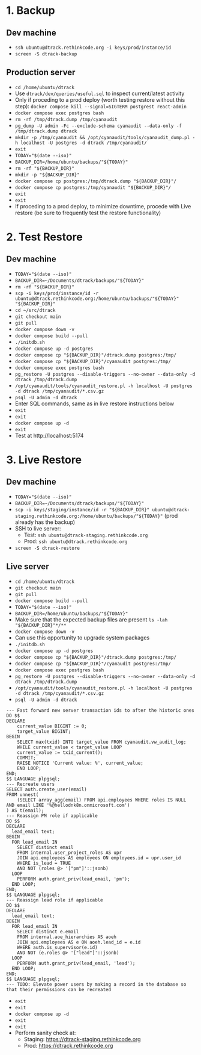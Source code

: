 # 1. Backup
## Dev machine
- `ssh ubuntu@dtrack.rethinkcode.org -i keys/prod/instance/id`
- `screen -S dtrack-backup`
## Production server
- `cd /home/ubuntu/dtrack`
- Use `dtrack/dev/queries/useful.sql` to inspect current/latest activity
- Only if proceding to a prod deploy (worth testing restore without this step): `docker compose kill --signal=SIGTERM postgrest react-admin`
- `docker compose exec postgres bash`
- `rm -rf /tmp/dtrack.dump /tmp/cyanaudit`
- `pg_dump -U admin -Fc --exclude-schema cyanaudit --data-only -f /tmp/dtrack.dump dtrack`
- `mkdir -p /tmp/cyanaudit && /opt/cyanaudit/tools/cyanaudit_dump.pl -h localhost -U postgres -d dtrack /tmp/cyanaudit/`
- `exit`
- `TODAY="$(date --iso)"`
- `BACKUP_DIR=/home/ubuntu/backups/"${TODAY}"`
- `rm -rf "${BACKUP_DIR}"`
- `mkdir -p "${BACKUP_DIR}"`
- `docker compose cp postgres:/tmp/dtrack.dump "${BACKUP_DIR}"/`
- `docker compose cp postgres:/tmp/cyanaudit "${BACKUP_DIR}"/`
- `exit`
- `exit`
- If proceding to a prod deploy, to minimize downtime, procede with Live restore
  (be sure to frequently test the restore functionality)

# 2. Test Restore
## Dev machine
- `TODAY="$(date --iso)"`
- `BACKUP_DIR=~/Documents/dtrack/backups/"${TODAY}"`
- `rm -rf "${BACKUP_DIR}"`
- `scp -i keys/prod/instance/id -r ubuntu@dtrack.rethinkcode.org:/home/ubuntu/backups/"${TODAY}" "${BACKUP_DIR}"`
- `cd ~/src/dtrack`
- `git checkout main`
- `git pull`
- `docker compose down -v`
- `docker compose build --pull`
- `./initdb.sh`
- `docker compose up -d postgres`
- `docker compose cp "${BACKUP_DIR}"/dtrack.dump postgres:/tmp/`
- `docker compose cp "${BACKUP_DIR}"/cyanaudit postgres:/tmp/`
- `docker compose exec postgres bash`
- `pg_restore -U postgres --disable-triggers --no-owner --data-only -d dtrack /tmp/dtrack.dump`
- `/opt/cyanaudit/tools/cyanaudit_restore.pl -h localhost -U postgres -d dtrack /tmp/cyanaudit/*.csv.gz`
- `psql -U admin -d dtrack`
- Enter SQL commands, same as in live restore instructions below
- `exit`
- `exit`
- `docker compose up -d`
- `exit`
- Test at http://localhost:5174

# 3. Live Restore
## Dev machine
- `TODAY="$(date --iso)"`
- `BACKUP_DIR=~/Documents/dtrack/backups/"${TODAY}"`
- `scp -i keys/staging/instance/id -r "${BACKUP_DIR}" ubuntu@dtrack-staging.rethinkcode.org:/home/ubuntu/backups/"${TODAY}"` (prod already has the backup)
- SSH to live server:
  - Test: `ssh ubuntu@dtrack-staging.rethinkcode.org`
  - Prod: `ssh ubuntu@dtrack.rethinkcode.org`
- `screen -S dtrack-restore`
## Live server
- `cd /home/ubuntu/dtrack`
- `git checkout main`
- `git pull`
- `docker compose build --pull`
- `TODAY="$(date --iso)"`
- `BACKUP_DIR=/home/ubuntu/backups/"${TODAY}"`
- Make sure that the expected backup files are present `ls -lah "${BACKUP_DIR}"*/**`
- `docker compose down -v`
- Can use this opportunity to upgrade system packages
- `./initdb.sh`
- `docker compose up -d postgres`
- `docker compose cp "${BACKUP_DIR}"/dtrack.dump postgres:/tmp/`
- `docker compose cp "${BACKUP_DIR}"/cyanaudit postgres:/tmp/`
- `docker compose exec postgres bash`
- `pg_restore -U postgres --disable-triggers --no-owner --data-only -d dtrack /tmp/dtrack.dump`
- `/opt/cyanaudit/tools/cyanaudit_restore.pl -h localhost -U postgres -d dtrack /tmp/cyanaudit/*.csv.gz`
- `psql -U admin -d dtrack`
```
--- Fast forward new server transaction ids to after the historic ones
DO $$
DECLARE
    current_value BIGINT := 0;
    target_value BIGINT;
BEGIN
    SELECT max(txid) INTO target_value FROM cyanaudit.vw_audit_log;
    WHILE current_value < target_value LOOP
    current_value := txid_current();
    COMMIT;
    RAISE NOTICE 'Current value: %', current_value;
    END LOOP;
END;
$$ LANGUAGE plpgsql;
--- Recreate users
SELECT auth.create_user(email)
FROM unnest(
    (SELECT array_agg(email) FROM api.employees WHERE roles IS NULL AND email LIKE '%@hellodnk8n.onmicrosoft.com')
) AS t(email);
--- Reassign PM role if applicable
DO $$
DECLARE
  lead_email text;
BEGIN
  FOR lead_email IN
    SELECT distinct email
    FROM internal.user_project_roles AS upr
    JOIN api.employees AS employees ON employees.id = upr.user_id
    WHERE is_lead = TRUE
    AND NOT (roles @> '["pm"]'::jsonb)
  LOOP
    PERFORM auth.grant_priv(lead_email, 'pm');
  END LOOP;
END;
$$ LANGUAGE plpgsql;
--- Reassign lead role if applicable
DO $$
DECLARE
  lead_email text;
BEGIN
  FOR lead_email IN
    SELECT distinct e.email
    FROM internal.aoe_hierarchies AS aoeh
    JOIN api.employees AS e ON aoeh.lead_id = e.id
    WHERE auth.is_supervisor(e.id)
    AND NOT (e.roles @> '["lead"]'::jsonb)
  LOOP
    PERFORM auth.grant_priv(lead_email, 'lead');
  END LOOP;
END;
$$ LANGUAGE plpgsql;
--- TODO: Elevate power users by making a record in the database so that their permissions can be recreated
```
- `exit`
- `exit`
- `docker compose up -d`
- `exit`
- `exit`
- Perform sanity check at:
  - Staging: https://dtrack-staging.rethinkcode.org
  - Prod: https://dtrack.rethinkcode.org
